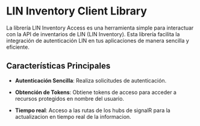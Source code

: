 # LIN Inventory Client Library

La librería LIN Inventory Access es una herramienta simple para interactuar con la API de inventarios de LIN (LIN Inventory). Esta librería facilita la integración de autenticación LIN en tus aplicaciones de manera sencilla y eficiente.

## Características Principales

- **Autenticación Sencilla**: Realiza solicitudes de autenticación.

- **Obtención de Tokens**: Obtiene tokens de acceso para acceder a recursos protegidos en nombre del usuario.

- **Tiempo real**: Acceso a las rutas de los hubs de signalR para la actualizacion en tiempo real de la informacion.